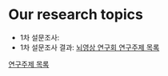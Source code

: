 # Our research topics

- 1차 설문조사: []()
- 1차 설문조사 결과: [뇌영상 연구회 연구주제 목록](https://docs.google.com/spreadsheets/d/1qj2SskW8Huc5Fnn7bKa-kMyRfve9biJTYXYvL9Srtxg/edit?usp=sharing)

[연구주제 목록](https://github.com/brainimagingresearchgroup/find_research_topics/files/8751627/chart-2.pdf)

